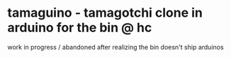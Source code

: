 # tamaguino - tamagotchi clone in arduino for the bin @ hc

work in progress / abandoned after realizing the bin doesn't ship arduinos
